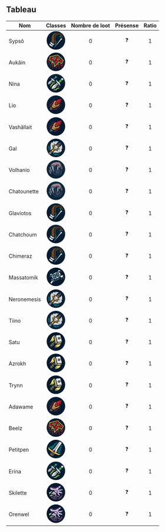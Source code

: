 ## Tableau

| Nom                      |                                           Classes                                         | Nombre de loot | Présense | Ratio |
|--------------------------|:-----------------------------------------------------------------------------------------:|:--------------:|:--------:|:-----:|
| Sypsô                    |    <img title="hunter" alt="Alt text" src="/classes/hunter.png" width=50 height=50 >      |        0       |    ❓    |   1   |
| Aukâin                   |    <img title="chaman" alt="Alt text" src="/classes/shaman.png" width=50 height=50 >      |        0       |    ❓    |   1   |
| Nina                     |    <img title="voleur" alt="Alt text" src="/classes/rogue.png" width=50 height=50 >       |        0       |    ❓    |   1   |
| Lio                      |    <img title="mage" alt="Alt text" src="/classes/mage.png" width=50 height=50 >          |        0       |    ❓    |   1   |
| Vashâllait               |    <img title="mage" alt="Alt text" src="/classes/mage.png" width=50 height=50 >          |        0       |    ❓    |   1   |
| Gal                      |    <img title="DK" alt="Alt text" src="/classes/dk.png" width=50 height=50 >              |        0       |    ❓    |   1   |
| Volhanio                 |    <img title="druide" alt="Alt text" src="/classes/druide.png" width=50 height=50 >      |        0       |    ❓    |   1   |
| Chatounette              |    <img title="druide" alt="Alt text" src="/classes/druide.png" width=50 height=50 >      |        0       |    ❓    |   1   |
| Glaviotos                |    <img title="hunter" alt="Alt text" src="/classes/hunter.png" width=50 height=50 >      |        0       |    ❓    |   1   |
| Chatchoum                |    <img title="hunter" alt="Alt text" src="/classes/hunter.png" width=50 height=50 >      |        0       |    ❓    |   1   |
| Chimeraz                 |    <img title="hunter" alt="Alt text" src="/classes/hunter.png" width=50 height=50 >      |        0       |    ❓    |   1   |
| Massatomik               |    <img title="Prêtre" alt="Alt text" src="/classes/priest.png" width=50 height=50 >      |        0       |    ❓    |   1   |
| Neronemesis              |    <img title="DK" alt="Alt text" src="/classes/dk.png" width=50 height=50 >              |        0       |    ❓    |   1   |
| Tiino                    |    <img title="DK" alt="Alt text" src="/classes/dk.png" width=50 height=50 >              |        0       |    ❓    |   1   |
| Satu                     |    <img title="Paladin" alt="Alt text" src="/classes/paladin.png" width=50 height=50 >    |        0       |    ❓    |   1   |
| Azrokh                   |    <img title="Paladin" alt="Alt text" src="/classes/paladin.png" width=50 height=50 >    |        0       |    ❓    |   1   |
| Trynn                    |    <img title="Paladin" alt="Alt text" src="/classes/paladin.png" width=50 height=50 >    |        0       |    ❓    |   1   |
| Adawame                  |    <img title="mage" alt="Alt text" src="/classes/mage.png" width=50 height=50 >          |        0       |    ❓    |   1   |
| Beelz                    |    <img title="chaman" alt="Alt text" src="/classes/shaman.png" width=50 height=50 >      |        0       |    ❓    |   1   |
| Petitpen                 |    <img title="war" alt="Alt text" src="/classes/war.png" width=50 height=50 >            |        0       |    ❓    |   1   |
| Erina                    |    <img title="voleur" alt="Alt text" src="/classes/rogue.png" width=50 height=50 >       |        0       |    ❓    |   1   |
| Skilette                 |    <img title="demoniste" alt="Alt text" src="/classes/demoniste.png" width=50 height=50 >|        0       |    ❓    |   1   |
| Orenwel                  |    <img title="demoniste" alt="Alt text" src="/classes/demoniste.png" width=50 height=50 >|        0       |    ❓    |   1   |